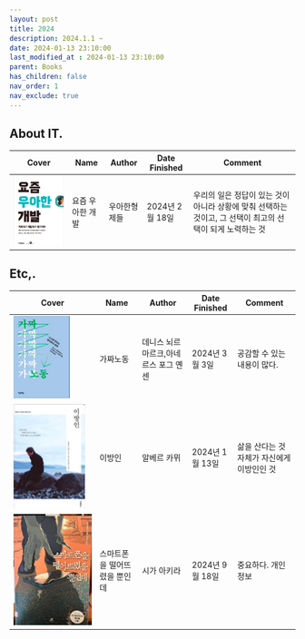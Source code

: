 ```yaml
---
layout: post
title: 2024
description: 2024.1.1 ~
date: 2024-01-13 23:10:00
last_modified_at : 2024-01-13 23:10:00
parent: Books
has_children: false
nav_order: 1
nav_exclude: true
---
```



## About IT.

| **Cover**  | **Name**        | **Author**    | **Date Finished** | **Comment** |
|--------------|--------------|---------------|----------------|----------------------------------|
| ![thewoowahantech.gif](./img/thewoowahantech.png)                | 요즘 우아한 개발             | 우아한형제들             | 2024년 2월 18일       | 우리의 일은 정답이 있는 것이 아니라 상황에 맞춰 선택하는 것이고, 그 선택이 최고의 선택이 되게 노력하는 것  |


## Etc,.

| **Cover**  | **Name**        | **Author**    | **Date Finished** | **Comment** |
|--------------|--------------|---------------|----------------|----------------------------------|
| ![pseudoarbejde.gif](./img/pseudoarbejde.png)                | 가짜노동             | 데니스 뇌르마르크,아네르스 포그 옌센             | 2024년 3월 3일       | 공감할 수 있는 내용이 많다.  |
| ![thestranger.gif](./img/thestranger.png)                | 이방인             | 알베르 카뮈             | 2024년 1월 13일       | 삶을 산다는 것 자체가 자신에게 이방인인 것  |
| ![drop_smp.jpeg](./img/drop_smp.jpeg)                | 스마트폰을 떨어뜨렸을 뿐인데             | 시가 아키라             | 2024년 9월 18일       | 중요하다. 개인정보 |

                            